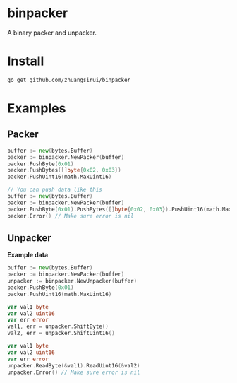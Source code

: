 # binpacker
A binary packer and unpacker.

# Install

```bash
go get github.com/zhuangsirui/binpacker
```

# Examples

## Packer

```go
buffer := new(bytes.Buffer)
packer := binpacker.NewPacker(buffer)
packer.PushByte(0x01)
packer.PushBytes([]byte{0x02, 0x03})
packer.PushUint16(math.MaxUint16)
```

```go
// You can push data like this
buffer := new(bytes.Buffer)
packer := binpacker.NewPacker(buffer)
packer.PushByte(0x01).PushBytes([]byte{0x02, 0x03}).PushUint16(math.MaxUint16)
packer.Error() // Make sure error is nil
```

## Unpacker

**Example data**

```go
buffer := new(bytes.Buffer)
packer := binpacker.NewPacker(buffer)
unpacker := binpacker.NewUnpacker(buffer)
packer.PushByte(0x01)
packer.PushUint16(math.MaxUint16)
```

```go
var val1 byte
var val2 uint16
var err error
val1, err = unpacker.ShiftByte()
val2, err = unpacker.ShiftUint16()
```

```go
var val1 byte
var val2 uint16
var err error
unpacker.ReadByte(&val1).ReadUint16(&val2)
unpacker.Error() // Make sure error is nil
```
